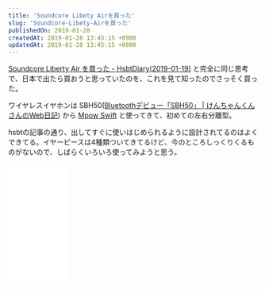 ```yaml
---
title: 'Soundcore Libety Airを買った'
slug: 'Soundcore-Libety-Airを買った'
publishedOn: 2019-01-28
createdAt: 2019-01-28 13:45:15 +0900
updatedAt: 2019-01-28 13:45:15 +0900
---
```

[Soundcore Liberty Air を買った - HsbtDiary(2019-01-19)](https://www.hsbt.org/diary/20190119.html#p01) と完全に同じ思考で、日本で出たら買おうと思っていたのを、これを見て知ったのでさっそく買った。

ワイヤレスイヤホンは SBH50([Bluetoothデビュー「SBH50」 | けんちゃんくんさんのWeb日記](https://diary.shu-cream.net/2013/07/16/sbh50.html)) から [Mpow Swift](https://amzn.to/2G4YWaK) と使ってきて、初めての左右分離型。

hsbtの記事の通り、出してすぐに使いはじめられるように設計されてるのはよくできてる。イヤーピースは4種類ついてきてるけど、今のところしっくりくるものがないので、しばらくいろいろ使ってみようと思う。

<iframe style="width:120px;height:240px;" marginwidth="0" marginheight="0" scrolling="no" frameborder="0" src="//rcm-fe.amazon-adsystem.com/e/cm?lt1=_blank&bc1=000000&IS2=1&bg1=FFFFFF&fc1=000000&lc1=0000FF&t=shucreamnet-22&language=ja_JP&o=9&p=8&l=as4&m=amazon&f=ifr&ref=as_ss_li_til&asins=B07GX77TY4&linkId=44d0dfbc097d6023f01e15ca24a6fe2b"></iframe>
